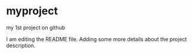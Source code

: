# myproject
my 1st project on github


I am editing the README file. Adding some more details about the project description.
